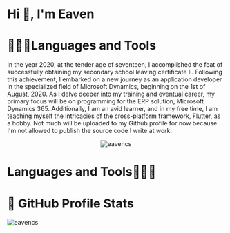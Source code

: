 # Hi 👋, I'm Eaven
# 👩🏼‍💻Languages and Tools

In the year 2020, at the tender age of seventeen, I accomplished the feat of successfully obtaining my secondary school leaving certificate II. Following this achievement, I embarked on a new journey as an application developer in the specialized field of Microsoft Dynamics, beginning on the 1st of August, 2020. As I delve deeper into my training and eventual career, my primary focus will be on programming for the ERP solution, Microsoft Dynamics 365. Additionally, I am an avid learner, and in my free time, I am teaching myself the intricacies of the cross-platform framework, Flutter, as a hobby. Not much will be uploaded to my Github profile for now because I'm not allowed to publish the source code I write at work.

<p align="center"> <img src="https://komarev.com/ghpvc/?username=eavencs&label=Profile%20views&color=0e75b6&style=flat" alt="eavencs" /> </p>

# Languages and Tools👩🏼‍💻

# 🎯 GitHub Profile Stats
<p><img style="text-align:center;"src="https://github-readme-stats.vercel.app/api/top-langs?username=eavencs&show_icons=true&locale=en&layout=compact" alt="eavencs" /></p>
